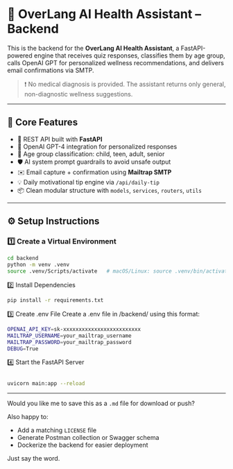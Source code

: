 # 🧠 OverLang AI Health Assistant – Backend

This is the backend for the **OverLang AI Health Assistant**, a FastAPI-powered engine that receives quiz responses, classifies them by age group, calls OpenAI GPT for personalized wellness recommendations, and delivers email confirmations via SMTP.

> ❗ No medical diagnosis is provided. The assistant returns only general, non-diagnostic wellness suggestions.

---

## 🚀 Core Features

- 🔄 REST API built with **FastAPI**
- 🤖 OpenAI GPT-4 integration for personalized responses
- 👶 Age group classification: child, teen, adult, senior
- 🛡️ AI system prompt guardrails to avoid unsafe output
- ✉️ Email capture + confirmation using **Mailtrap SMTP**
- 💡 Daily motivational tip engine via `/api/daily-tip`
- 📦 Clean modular structure with `models`, `services`, `routers`, `utils`

---

## ⚙️ Setup Instructions

### 1️⃣ Create a Virtual Environment

```bash
cd backend
python -m venv .venv
source .venv/Scripts/activate   # macOS/Linux: source .venv/bin/activate
```

2️⃣ Install Dependencies
```bash
pip install -r requirements.txt
```

3️⃣ Create .env File
Create a .env file in /backend/ using this format:

``` bash
OPENAI_API_KEY=sk-xxxxxxxxxxxxxxxxxxxxxxxxx
MAILTRAP_USERNAME=your_mailtrap_username
MAILTRAP_PASSWORD=your_mailtrap_password
DEBUG=True
```

4️⃣ Start the FastAPI Server
```bash

uvicorn main:app --reload
```


---

Would you like me to save this as a `.md` file for download or push?

Also happy to:
- Add a matching `LICENSE` file
- Generate Postman collection or Swagger schema
- Dockerize the backend for easier deployment

Just say the word.



